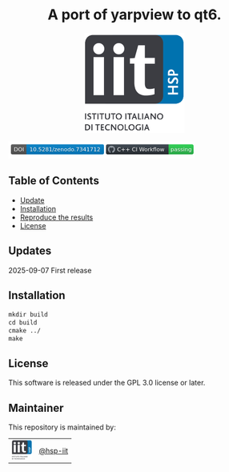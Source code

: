<h1 align="center">
    A port of yarpview to qt6.
</h1>

<p align="center"><img src="assets/image.png" alt=""/></p>

<img src="assets/fake_badge.png" alt=""/></p>

## Table of Contents

- [Update](#updates)
- [Installation](#installation)
- [Reproduce the results](#reproduce-the-paper-results)
- [License](#license)

## Updates

2025-09-07 First release

## Installation

```console
mkdir build
cd build
cmake ../
make
```

## License

This software is released under the GPL 3.0 license or later. 

## Maintainer

This repository is maintained by: 

| | |
|:---:|:---:|
| [<img src="assets/image.png" width="40">](https://github.com/lornat75) | [@hsp-iit](https://github.com/lornat75) |


